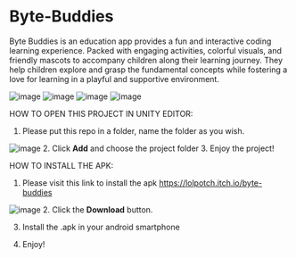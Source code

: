 # Byte-Buddies

Byte Buddies is an education app provides a fun and interactive coding learning experience. Packed with engaging activities, colorful visuals, and friendly mascots to accompany children along their learning journey. They help children explore and grasp the fundamental concepts while fostering a love for learning in a playful and supportive environment.

![image](https://github.com/chandratritaqwa/Byte-Buddies/assets/156360296/e2bed907-36b5-4f59-a3fe-09a3d33f7eec)
![image](https://github.com/chandratritaqwa/Byte-Buddies/assets/156360296/558b4bf8-e275-4108-b797-05ef983ff07a)
![image](https://github.com/chandratritaqwa/Byte-Buddies/assets/156360296/39c6b528-7d7e-49f4-b816-5f3e257c7ef5)
![image](https://github.com/chandratritaqwa/Byte-Buddies/assets/156360296/16e5163d-2bb5-4d11-8675-2223ae34bd54)


HOW TO OPEN THIS PROJECT IN UNITY EDITOR:
1. Please put this repo in a folder, name the folder as you wish.

![image](https://github.com/chandratritaqwa/Byte-Buddies/assets/156360296/552c3d38-072d-4182-85a1-e26d1bf69474)
2. Click **Add** and choose the project folder
3. Enjoy the project!

HOW TO INSTALL THE APK:
1. Please visit this link to install the apk https://lolpotch.itch.io/byte-buddies

![image](https://github.com/chandratritaqwa/Byte-Buddies/assets/156360296/3338207a-e090-4df4-b0d3-2ac61a3286ad)
2. Click the **Download** button.

3. Install the .apk in your android smartphone

4. Enjoy!
